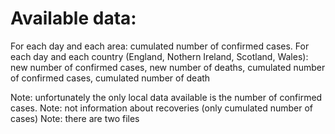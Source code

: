 
Available data:
===============

For each day and each area: cumulated number of confirmed cases.
For each day and each country (England, Nothern Ireland, Scotland, Wales): new number of confirmed cases, new number of deaths, cumulated number of confirmed cases, cumulated number of death

Note: unfortunately the only local data available is the number of confirmed cases.
Note: not information about recoveries (only cumulated number of cases)
Note: there are two files


